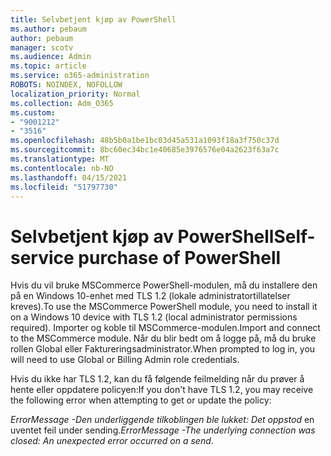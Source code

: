 ```yaml
---
title: Selvbetjent kjøp av PowerShell
ms.author: pebaum
author: pebaum
manager: scotv
ms.audience: Admin
ms.topic: article
ms.service: o365-administration
ROBOTS: NOINDEX, NOFOLLOW
localization_priority: Normal
ms.collection: Adm_O365
ms.custom:
- "9001212"
- "3516"
ms.openlocfilehash: 48b5b0a1be1bc03d45a531a1093f18a3f750c37d
ms.sourcegitcommit: 8bc60ec34bc1e40685e3976576e04a2623f63a7c
ms.translationtype: MT
ms.contentlocale: nb-NO
ms.lasthandoff: 04/15/2021
ms.locfileid: "51797730"
---
```

# <a name="self-service-purchase-of-powershell"></a><span data-ttu-id="7a5e0-102">Selvbetjent kjøp av PowerShell</span><span class="sxs-lookup"><span data-stu-id="7a5e0-102">Self-service purchase of PowerShell</span></span>

<span data-ttu-id="7a5e0-103">Hvis du vil bruke MSCommerce PowerShell-modulen, må du installere den på en Windows 10-enhet med TLS 1.2 (lokale administratortillatelser kreves).</span><span class="sxs-lookup"><span data-stu-id="7a5e0-103">To use the MSCommerce PowerShell module, you need to install it on a Windows 10 device with TLS 1.2 (local administrator permissions required).</span></span>  <span data-ttu-id="7a5e0-104">Importer og koble til MSCommerce-modulen.</span><span class="sxs-lookup"><span data-stu-id="7a5e0-104">Import and connect to the MSCommerce module.</span></span>  <span data-ttu-id="7a5e0-105">Når du blir bedt om å logge på, må du bruke rollen Global eller Faktureringsadministrator.</span><span class="sxs-lookup"><span data-stu-id="7a5e0-105">When prompted to log in, you will need to use Global or Billing Admin role credentials.</span></span>  

<span data-ttu-id="7a5e0-106">Hvis du ikke har TLS 1.2, kan du få følgende feilmelding når du prøver å hente eller oppdatere policyen:</span><span class="sxs-lookup"><span data-stu-id="7a5e0-106">If you don't have TLS 1.2, you may receive the following error when attempting to get or update the policy:</span></span>

<span data-ttu-id="7a5e0-107">*ErrorMessage -Den underliggende tilkoblingen ble lukket: Det oppstod* en uventet feil under sending.</span><span class="sxs-lookup"><span data-stu-id="7a5e0-107">*ErrorMessage -The underlying connection was closed: An unexpected error occurred on a send*.</span></span>



